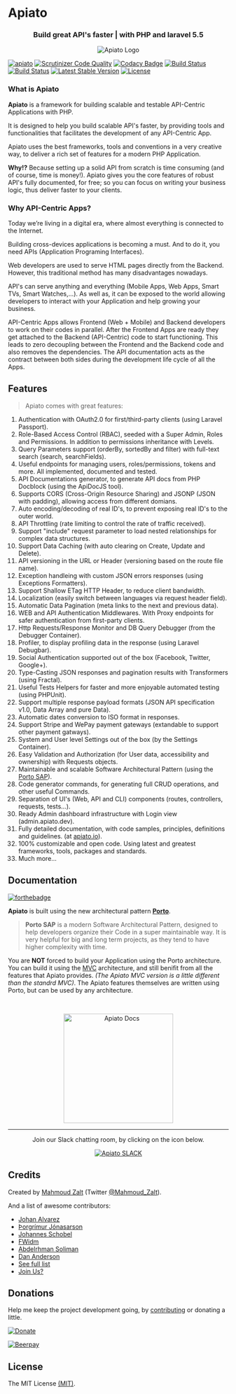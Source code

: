 # Apiato

<h3 align="center">Build great API's faster | with PHP and laravel 5.5</h3>


<p align="center">
   <img src="https://s19.postimg.org/o1y4gerrn/apiato.jpg" alt="Apiato Logo"/>
</p>


[![apiato](https://img.shields.io/badge/Status-Awesome-brightgreen.svg)](https://github.com/apiato/apiato)
[![Scrutinizer Code Quality](https://scrutinizer-ci.com/g/apiato/apiato/badges/quality-score.png?b=master)](https://scrutinizer-ci.com/g/apiato/apiato/?branch=master)
[![Codacy Badge](https://api.codacy.com/project/badge/Grade/ce8fed7f8fcd492ebbe5ef0fb36c0a9a)](https://www.codacy.com/app/mahmoudz/apiato?utm_source=github.com&utm_medium=referral&utm_content=apiato/apiato&utm_campaign=badger)
[![Build Status](https://scrutinizer-ci.com/g/apiato/apiato/badges/build.png?b=master)](https://scrutinizer-ci.com/g/apiato/apiato/build-status/master)
[![Build Status](https://travis-ci.org/apiato/apiato.svg?branch=master)](https://travis-ci.org/apiato/apiato)
[![Latest Stable Version](https://poser.pugx.org/apiato/apiato/v/stable)](https://packagist.org/packages/apiato/apiato)
[![License](https://poser.pugx.org/apiato/apiato/license)](https://packagist.org/packages/apiato/apiato)


<a name="Introduction"></a>


### What is Apiato

**Apiato** is a framework for building scalable and testable API-Centric Applications with PHP.
      
It is designed to help you build scalable API's faster, by providing tools and functionalities that facilitates the development of any API-Centric App.

Apiato uses the best frameworks, tools and conventions in a very creative way, to deliver a rich set of features for a modern PHP Application.

**Why!?** Because setting up a solid API from scratch is time consuming (and of course, time is money!). 
Apiato gives you the core features of robust API's fully documented, for free; so you can focus on writing your business logic, thus deliver faster to your clients.


### Why API-Centric Apps?

Today we’re living in a digital era, where almost everything is connected to the Internet.

Building cross-devices applications is becoming a must. And to do it, you need APIs (Application Programing Interfaces).

Web developers are used to serve HTML pages directly from the Backend. However, this traditional method has many disadvantages nowadays.

API's can serve anything and everything (Mobile Apps, Web Apps, Smart TVs, Smart Watches,...).
As well as, it can be exposed to the world allowing developers to interact with your Application and help growing your business.

API-Centric Apps allows Frontend (Web + Mobile) and Backend developers to work on their codes in parallel. After the Frontend Apps are ready they get attached to the Backend (API-Centric) code to start functioning. This leads to zero decoupling between the Frontend and the Backend code and also removes the dependencies. The API documentation acts as the contract between both sides during the development life cycle of all the Apps.



<a name="Features"></a>
## Features

> Apiato comes with great features:

1. Authentication with OAuth2.0 for first/third-party clients (using Laravel Passport).
2. Role-Based Access Control (RBAC), seeded with a Super Admin, Roles and Permissions. In addition to permissions inheritance with Levels.
3. Query Parameters support (orderBy, sortedBy and filter) with full-text search (search, searchFields).
4. Useful endpoints for managing users, roles/permissions, tokens and more. All implemented, documented and tested.
5. API Documentations generator, to generate API docs from PHP Docblock (using the ApiDocJS tool).
6. Supports CORS (Cross-Origin Resource Sharing) and JSONP (JSON with padding), allowing access from different domians.
7. Auto encoding/decoding of real ID's, to prevent exposing real ID's to the outer world.
8. API Throttling (rate limiting to control the rate of traffic received).
9. Support "include" request parameter to load nested relationships for complex data structures.
10. Support Data Caching (with auto clearing on Create, Update and Delete).
11. API versioning in the URL or Header (versioning based on the route file name).
12. Exception handleing with custom JSON errors responses (using Exceptions Formatters).
13. Support Shallow ETag HTTP Header, to reduce client bandwidth.
14. Localization (easily switch between languages via request header field).
15. Automatic Data Pagination (meta links to the next and previous data).
16. WEB and API Authentication Middlewares. With Proxy endpoints for safer authentication from first-party clients.
17. Http Requests/Response Monitor and DB Query Debugger (from the Debugger Container).
18. Profiler, to display profiling data in the response (using Laravel Debugbar).
19. Social Authentication supported out of the box (Facebook, Twitter, Google+).
20. Type-Casting JSON responses and pagination results with Transformers (using Fractal).
21. Useful Tests Helpers for faster and more enjoyable automated testing (using PHPUnit).
22. Support multiple response payload formats (JSON API specification v1.0, Data Array and pure Data).
23. Automatic dates conversion to ISO format in responses.
24. Support Stripe and WePay payment gateways (extandable to support other payment gatways).
25. System and User level Settings out of the box (by the Settings Container).
26. Easy Validation and Authorization (for User data, accessibility and ownership) with Requests objects.
27. Maintainable and scalable Software Architectural Pattern (using the [Porto SAP](https://github.com/Mahmoudz/Porto)).
28. Code generator commands, for generating full CRUD operations, and other useful Commands.
29. Separation of UI's (Web, API and CLI) components (routes, controllers, requests, tests...).
30. Ready Admin dashboard infrastructure with Login view (admin.apiato.dev).
31. Fully detailed documentation, with code samples, principles, definitions and guidelines. (at [apiato.io](http://apiato.io)).
32. 100% customizable and open code. Using latest and greatest frameworks, tools, packages and standards.
99. Much more...




<a name="Documentation"></a>
## Documentation

[![forthebadge](http://forthebadge.com/images/badges/ages-12.svg)](http://apiato.io)


**Apiato** is built using the new architectural pattern **[Porto](https://github.com/Mahmoudz/Porto)**.
> **Porto SAP** is a modern Software Architectural Pattern, designed to help developers organize their Code in a super maintainable way. It is very helpful for big and long term projects, as they tend to have higher complexity with time.

You are **NOT** forced to build your Application using the Porto architecture.
You can build it using the [MVC](http://apiato.io/getting-started/architecture/#mvc-intro) architecture, and still benifit from all the features that Apiato provides. *(The Apiato MVC version is a little different than the standrd MVC)*. The Apiato features themselves are written using Porto, but can be used by any architecture.

<br>


<p align="center">
	<a href="http://apiato.io/">
	   <img src="https://s19.postimg.org/ecnn9vdw3/Screen_Shot_2017-08-01_at_5.08.54_AM.png" width=250px" alt="Apiato Docs"/>
	</a>
</p>


---


<p align="center">Join our Slack chatting room, by clicking on the icon below.</p>

<p align="center">
	<a href="https://slackin-mezlsumyvc.now.sh/">
	   <img src="https://s19.postimg.org/h7pvzy9ar/Slack-i_OS-icon.png" alt="Apiato SLACK"/>
	</a>
</p>



<a name="Credits"></a>
## Credits

Created by [Mahmoud Zalt](https://zalt.me/) (Twitter [@Mahmoud_Zalt](https://twitter.com/Mahmoud_Zalt)).

And a list of awesome contributors:

- [Johan Alvarez](https://github.com/llstarscreamll)
- [Þorgrímur Jónasarson](https://github.com/toggi737)
- [Johannes Schobel](https://github.com/johannesschobel)
- [FWidm](https://github.com/FWidm)
- [Abdelrhman Soliman](https://github.com/Nasr-Z1)
- [Dan Anderson](https://github.com/droplister)
- [See full list](https://github.com/apiato/apiato/graphs/contributors)
- [Join Us?](http://apiato.io/miscellaneous/contribution/#Contributing-Apiato)


<a name="Donations"></a>
## Donations

Help me keep the project development going, by [contributing](http://apiato.io/miscellaneous/contribution/#Contributing-Apiato) or donating a little.

[![Donate](https://img.shields.io/badge/Donate-PayPal-green.svg)](https://www.paypal.me/mzalt) 

[![Beerpay](https://beerpay.io/apiato/apiato/badge.svg?style=flat)](https://beerpay.io/apiato/apiato)


<a name="License"></a>
## License

The MIT License [(MIT)](https://github.com/apiato/apiato/blob/master/LICENSE).
